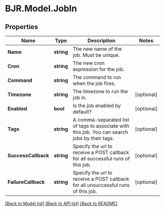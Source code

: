 # BJR.Model.JobIn

## Properties

Name | Type | Description | Notes
------------ | ------------- | ------------- | -------------
**Name** | **string** | The new name of the job. Must be unique. | 
**Cron** | **string** | The new cron expression for the job. | 
**Command** | **string** | The command to run when the job fires. | 
**Timezone** | **string** | The timezone to run the job in. | [optional] 
**Enabled** | **bool** | Is the job enabled by default? | [optional] 
**Tags** | **string** | A comma-separated list of tags to associate with this job. You can search jobs by their tags. | [optional] 
**SuccessCallback** | **string** | Specify the url to receive a POST callback for all successful runs of this job. | [optional] 
**FailureCallback** | **string** | Specify the url to receive a POST callback for all unsuccessful runs of this job. | [optional] 

[[Back to Model list]](../README.md#documentation-for-models) [[Back to API list]](../README.md#documentation-for-api-endpoints) [[Back to README]](../README.md)

